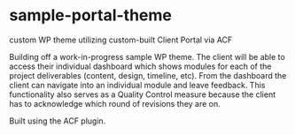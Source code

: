 # sample-portal-theme
custom WP theme utilizing custom-built Client Portal via ACF


Building off a work-in-progress sample WP theme.  The client will be able to access their individual dashboard which shows modules for each of the project deliverables (content, design, timeline, etc).  From the dashboard the client can navigate into an individual module and leave feedback.  This functionality also serves as a Quality Control measure because the client has to acknowledge which round of revisions they are on.

Built using the ACF plugin.

